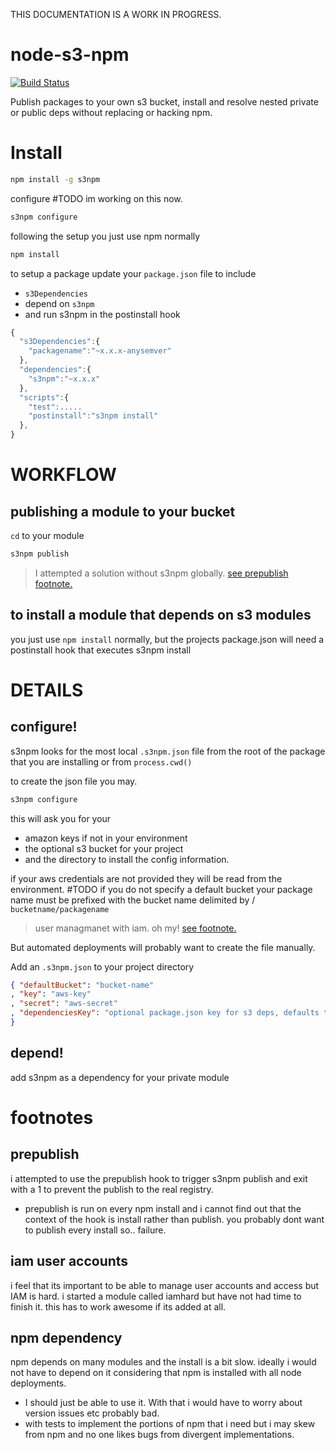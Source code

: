 THIS DOCUMENTATION IS A WORK IN PROGRESS.

node-s3-npm
===========

[![Build Status](https://travis-ci.org/soldair/node-s3-npm.png)](https://travis-ci.org/soldair/node-s3-npm)

Publish packages to your own s3 bucket, install and resolve nested private or public deps without replacing or hacking npm.


Install
======

``` sh
npm install -g s3npm
```

configure #TODO im working on this now.

```sh
s3npm configure
```

following the setup you just use npm normally
```sh
npm install
```
to setup a package update your `package.json` file to include 
  - `s3Dependencies`
  - depend on `s3npm`
  - and run s3npm in the postinstall hook

```js
{
  "s3Dependencies":{
    "packagename":"~x.x.x-anysemver"
  },
  "dependencies":{
    "s3npm":"~x.x.x"
  },
  "scripts":{
    "test":.....
    "postinstall":"s3npm install"
  },
}
```

WORKFLOW
========

publishing a module to your bucket
----------------------------------

`cd` to your module
```sh
s3npm publish
````
> I attempted a solution without s3npm globally. <a href="#prepublish">see prepublish footnote.</a>

to install a module that depends on s3 modules
----------------------------------------------

you just use `npm install` normally, but the projects package.json will need a postinstall hook that executes s3npm install
 

DETAILS
=======

configure!
----------

s3npm looks for the most local `.s3npm.json` file from the root of the package that you are installing or from `process.cwd()`

to create the json file you may.

```sh
s3npm configure
```
this will ask you for your 
  - amazon keys if not in your environment 
  - the optional s3 bucket for your project 
  - and the directory to install the config information. 

if your aws credentials are not provided they will be read from the environment. #TODO 
if you do not specify a default bucket your package name must be prefixed with the bucket name delimited by / `bucketname/packagename`

> user managmanet with iam. oh my! <a href="#iam">see footnote.</a>

But automated deployments will probably want to create the file manually.

Add an `.s3npm.json` to your project directory
``` json
{ "defaultBucket": "bucket-name"
, "key": "aws-key"
, "secret": "aws-secret"
, "dependenciesKey": "optional package.json key for s3 deps, defaults to 's3Dependencies'"
}
```

depend!
-------

add s3npm as a dependency for your private module




footnotes
=========

<a name="prepublish"></a>
prepublish
----------
i attempted to use the prepublish hook to trigger s3npm publish and exit with a 1 to prevent the publish to the real registry.
  - prepublish is run on every npm install and i cannot find out that the context of the hook is install rather than publish. you probably dont want to publish every install so.. failure. 

<a name="iam"></a>
iam user accounts
-----------------
i feel that its important to be able to manage user accounts and access but IAM is hard. i started a module called iamhard but have not had time to finish it. this has to work awesome if its added at all.

<a name="npmdep"></a>
npm dependency
--------------
npm depends on many modules and the install is a bit slow. ideally i would not have to depend on it considering that npm is installed with all node deployments. 
- I should just be able to use it. With that i would have to worry about version issues etc probably bad. 
- with tests to implement the portions of npm that i need but i may skew from npm and no one likes bugs from divergent implementations.



